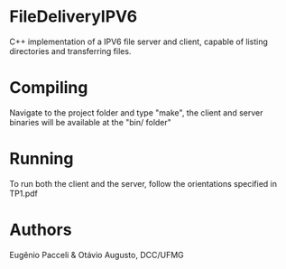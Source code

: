 # FileDeliveryIPV6

C++ implementation of a IPV6 file server and client, capable of listing directories and transferring files.

# Compiling

Navigate to the project folder and type "make", the client and server binaries will be available at the "bin/ folder"

# Running

To run both the client and the server, follow the orientations specified in TP1.pdf

# Authors

Eugênio Pacceli & Otávio Augusto, DCC/UFMG